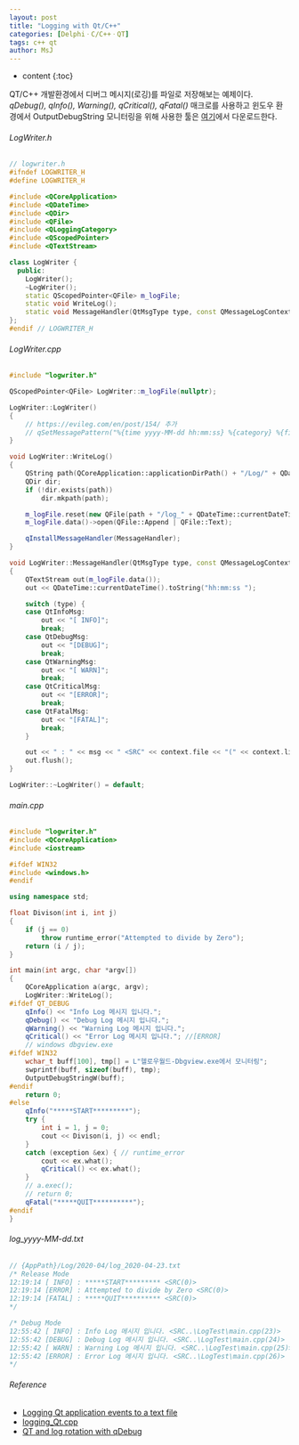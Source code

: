 ```yaml
---
layout: post
title: "Logging with Qt/C++"
categories: [DelphiㆍC/C++ㆍQT]
tags: c++ qt
author: MsJ
---
```


* content
{:toc}

QT/C\++ 개발환경에서 디버그 메시지(로깅)를 파일로 저장해보는 예제이다.  *qDebug(), qInfo(),  Warning(), qCritical(), qFatal()* 매크로를 사용하고 윈도우 환경에서 OutputDebugString 모니터링을 위해 사용한 툴은 [여기](https://docs.microsoft.com/en-us/sysinternals/downloads/debugview)에서 다운로드한다. 

###### LogWriter.h

```cpp
// logwriter.h
#ifndef LOGWRITER_H
#define LOGWRITER_H

#include <QCoreApplication>
#include <QDateTime>
#include <QDir>
#include <QFile>
#include <QLoggingCategory>
#include <QScopedPointer>
#include <QTextStream>

class LogWriter {
  public:
    LogWriter();
    ~LogWriter();
    static QScopedPointer<QFile> m_logFile;
    static void WriteLog();
    static void MessageHandler(QtMsgType type, const QMessageLogContext &context, const QString &msg);
};
#endif // LOGWRITER_H
```





###### LogWriter.cpp

```cpp
#include "logwriter.h"

QScopedPointer<QFile> LogWriter::m_logFile(nullptr);

LogWriter::LogWriter()
{
    // https://evileg.com/en/post/154/ 추가
    // qSetMessagePattern("%{time yyyy-MM-dd hh:mm:ss} %{category} %{file}(%{line}): %{message}");
}

void LogWriter::WriteLog()
{
    QString path(QCoreApplication::applicationDirPath() + "/Log/" + QDateTime::currentDateTime().toString("yyyy-MM"));
    QDir dir;
    if (!dir.exists(path))
        dir.mkpath(path);

    m_logFile.reset(new QFile(path + "/log_" + QDateTime::currentDateTime().toString("yyyy-MM-dd") + ".txt"));
    m_logFile.data()->open(QFile::Append | QFile::Text);

    qInstallMessageHandler(MessageHandler);
}

void LogWriter::MessageHandler(QtMsgType type, const QMessageLogContext &context, const QString &msg)
{
    QTextStream out(m_logFile.data());
    out << QDateTime::currentDateTime().toString("hh:mm:ss ");

    switch (type) {
    case QtInfoMsg:
        out << "[ INFO]";
        break;
    case QtDebugMsg:
        out << "[DEBUG]";
        break;
    case QtWarningMsg:
        out << "[ WARN]";
        break;
    case QtCriticalMsg:
        out << "[ERROR]";
        break;
    case QtFatalMsg:
        out << "[FATAL]";
        break;
    }

    out << " : " << msg << " <SRC" << context.file << "(" << context.line << ")>" << endl;
    out.flush();
}

LogWriter::~LogWriter() = default;
```

###### main.cpp

```cpp
#include "logwriter.h"
#include <QCoreApplication>
#include <iostream>

#ifdef WIN32
#include <windows.h>
#endif

using namespace std;

float Divison(int i, int j)
{
    if (j == 0)
        throw runtime_error("Attempted to divide by Zero");
    return (i / j);
}

int main(int argc, char *argv[])
{
    QCoreApplication a(argc, argv);
    LogWriter::WriteLog();
#ifdef QT_DEBUG
    qInfo() << "Info Log 메시지 입니다.";
    qDebug() << "Debug Log 메시지 입니다.";
    qWarning() << "Warning Log 메시지 입니다.";
    qCritical() << "Error Log 메시지 입니다."; //[ERROR]
    // windows dbgview.exe
#ifdef WIN32
    wchar_t buff[100], tmp[] = L"헬로우월드-Dbgview.exe에서 모니터링";
    swprintf(buff, sizeof(buff), tmp);
    OutputDebugStringW(buff);
#endif
    return 0;
#else
    qInfo("*****START*********");
    try {
        int i = 1, j = 0;
        cout << Divison(i, j) << endl;
    }
    catch (exception &ex) { // runtime_error
        cout << ex.what();
        qCritical() << ex.what();
    }
    // a.exec();
    // return 0;
    qFatal("*****QUIT**********");
#endif
}
```

###### log_yyyy-MM-dd.txt

```cpp
// {AppPath}/Log/2020-04/log_2020-04-23.txt
/* Release Mode
12:19:14 [ INFO] : *****START********* <SRC(0)>
12:19:14 [ERROR] : Attempted to divide by Zero <SRC(0)>
12:19:14 [FATAL] : *****QUIT********** <SRC(0)>
*/

/* Debug Mode
12:55:42 [ INFO] : Info Log 메시지 입니다. <SRC..\LogTest\main.cpp(23)>
12:55:42 [DEBUG] : Debug Log 메시지 입니다. <SRC..\LogTest\main.cpp(24)>
12:55:42 [ WARN] : Warning Log 메시지 입니다. <SRC..\LogTest\main.cpp(25)>
12:55:42 [ERROR] : Error Log 메시지 입니다. <SRC..\LogTest\main.cpp(26)>
*/
```

###### Reference

* [Logging Qt application events to a text file](https://evileg.com/en/post/154/)
* [logging_Qt.cpp](https://gist.github.com/polovik/10714049)
* [QT and log rotation with qDebug](https://andydunkel.net/2017/11/08/qt_log_file_rotation_with_qdebug/)
